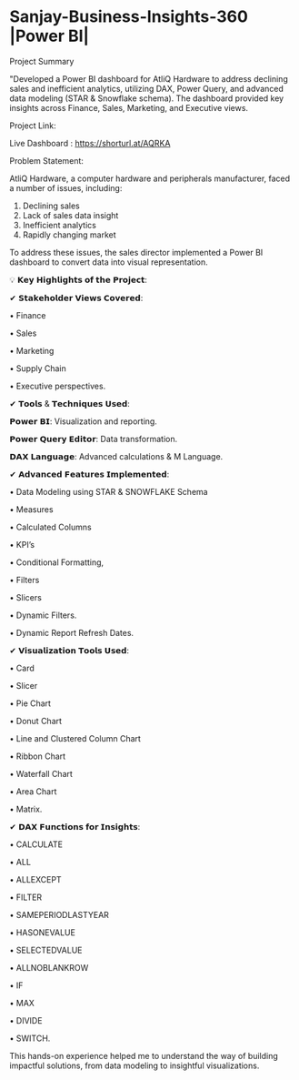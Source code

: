# Sanjay-Business-Insights-360 |Power BI|
Project Summary

"Developed a Power BI dashboard for AtliQ Hardware to address declining sales and inefficient analytics, utilizing DAX, Power Query, and advanced data modeling (STAR &amp; Snowflake schema). The dashboard provided key insights across Finance, Sales, Marketing, and Executive views.

Project Link:

Live Dashboard :  https://shorturl.at/AQRKA

Problem Statement:

AtliQ Hardware, a computer hardware and peripherals manufacturer, faced a number of issues, including:
1. Declining sales
2. Lack of sales data insight
3. Inefficient analytics
4. Rapidly changing market

To address these issues, the sales director implemented a Power BI dashboard to convert data into visual representation.

💡 𝗞𝗲𝘆 𝗛𝗶𝗴𝗵𝗹𝗶𝗴𝗵𝘁𝘀 𝗼𝗳 𝘁𝗵𝗲 𝗣𝗿𝗼𝗷𝗲𝗰𝘁:

✔ 𝗦𝘁𝗮𝗸𝗲𝗵𝗼𝗹𝗱𝗲𝗿 𝗩𝗶𝗲𝘄𝘀 𝗖𝗼𝘃𝗲𝗿𝗲𝗱: 

• Finance

• Sales

• Marketing

• Supply Chain

• Executive perspectives.

✔ 𝗧𝗼𝗼𝗹𝘀 & 𝗧𝗲𝗰𝗵𝗻𝗶𝗾𝘂𝗲𝘀 𝗨𝘀𝗲𝗱:

𝗣𝗼𝘄𝗲𝗿 𝗕𝗜: Visualization and reporting.

𝗣𝗼𝘄𝗲𝗿 𝗤𝘂𝗲𝗿𝘆 𝗘𝗱𝗶𝘁𝗼𝗿: Data transformation.

𝗗𝗔𝗫 𝗟𝗮𝗻𝗴𝘂𝗮𝗴𝗲: Advanced calculations & M Language.

✔ 𝗔𝗱𝘃𝗮𝗻𝗰𝗲𝗱 𝗙𝗲𝗮𝘁𝘂𝗿𝗲𝘀 𝗜𝗺𝗽𝗹𝗲𝗺𝗲𝗻𝘁𝗲𝗱:

• Data Modeling using STAR & SNOWFLAKE Schema

• Measures

• Calculated Columns

• KPI’s

• Conditional Formatting, 

• Filters

• Slicers

• Dynamic Filters.

• Dynamic Report Refresh Dates.

✔ 𝗩𝗶𝘀𝘂𝗮𝗹𝗶𝘇𝗮𝘁𝗶𝗼𝗻 𝗧𝗼𝗼𝗹𝘀 𝗨𝘀𝗲𝗱:

• Card

• Slicer

• Pie Chart

• Donut Chart

• Line and Clustered Column Chart

• Ribbon Chart

• Waterfall Chart

• Area Chart

• Matrix.

✔ 𝗗𝗔𝗫 𝗙𝘂𝗻𝗰𝘁𝗶𝗼𝗻𝘀 𝗳𝗼𝗿 𝗜𝗻𝘀𝗶𝗴𝗵𝘁𝘀:

• CALCULATE

• ALL

• ALLEXCEPT

• FILTER

• SAMEPERIODLASTYEAR

• HASONEVALUE

• SELECTEDVALUE

• ALLNOBLANKROW

• IF

• MAX

• DIVIDE

• SWITCH.

This hands-on experience helped me to understand the way of building impactful solutions, from data modeling to insightful visualizations.

